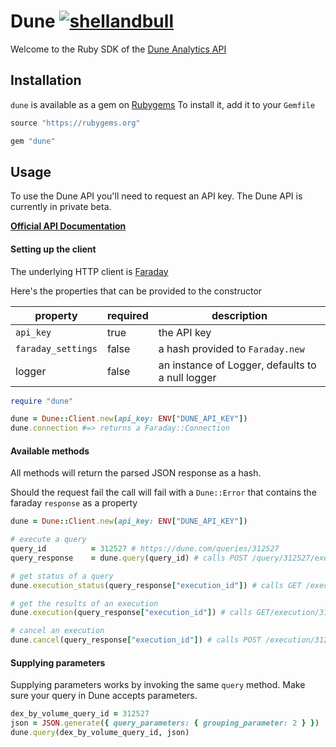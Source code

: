 # Dune [![shellandbull](https://circleci.com/gh/shellandbull/dune.svg?style=svg)](<LINK>)

Welcome to the Ruby SDK of the [Dune Analytics API](https://dune.com/docs/api/)

## Installation

`dune` is available as a gem on [Rubygems](https://rubygems.org/) To install it, add it to your `Gemfile`

```ruby
source "https://rubygems.org"

gem "dune"
```

## Usage

To use the Dune API you'll need to request an API key. The Dune API is currently in private beta.

**[Official API Documentation](https://dune.com/docs/api/)**

#### Setting up the client

The underlying HTTP client is [Faraday](https://lostisland.github.io/faraday/)

Here's the properties that can be provided to the constructor

| property           | required | description                                      |
|--------------------|----------|--------------------------------------------------|
| `api_key`          | true     | the API key                                      |
| `faraday_settings` | false    | a hash provided to `Faraday.new`                 |
| logger             | false    | an instance of Logger, defaults to a null logger |

```ruby
require "dune"

dune = Dune::Client.new(api_key: ENV["DUNE_API_KEY"])
dune.connection #=> returns a Faraday::Connection
```

#### Available methods

All methods will return the parsed JSON response as a hash.

Should the request fail the call will fail with a `Dune::Error` that contains the faraday `response` as a property

```ruby
dune = Dune::Client.new(api_key: ENV["DUNE_API_KEY"])

# execute a query
query_id          = 312527 # https://dune.com/queries/312527
query_response    = dune.query(query_id) # calls POST /query/312527/execute

# get status of a query
dune.execution_status(query_response["execution_id"]) # calls GET /execution/312527/status

# get the results of an execution
dune.execution(query_response["execution_id"]) # calls GET/execution/312527/results

# cancel an execution
dune.cancel(query_response["execution_id"]) # calls POST /execution/312527/cancel
```

#### Supplying parameters

Supplying parameters works by invoking the same `query` method. Make sure your query in Dune accepts parameters.

```ruby
dex_by_volume_query_id = 312527
json = JSON.generate({ query_parameters: { grouping_parameter: 2 } })
dune.query(dex_by_volume_query_id, json)
```
